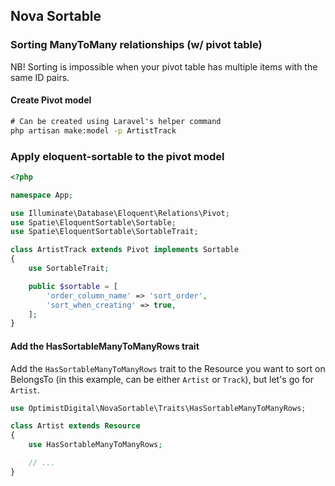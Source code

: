 ## Nova Sortable

### Sorting ManyToMany relationships (w/ pivot table)

NB! Sorting is impossible when your pivot table has multiple items with the same ID pairs.

#### Create Pivot model

```cmd
# Can be created using Laravel's helper command
php artisan make:model -p ArtistTrack
```

### Apply eloquent-sortable to the pivot model

```php
<?php

namespace App;

use Illuminate\Database\Eloquent\Relations\Pivot;
use Spatie\EloquentSortable\Sortable;
use Spatie\EloquentSortable\SortableTrait;

class ArtistTrack extends Pivot implements Sortable
{
    use SortableTrait;

    public $sortable = [
        'order_column_name' => 'sort_order',
        'sort_when_creating' => true,
    ];
}
```

#### Add the HasSortableManyToManyRows trait

Add the `HasSortableManyToManyRows` trait to the Resource you want to sort on BelongsTo (in this example, can be either `Artist` or `Track`), but let's go for `Artist`.

```php
use OptimistDigital\NovaSortable\Traits\HasSortableManyToManyRows;

class Artist extends Resource
{
    use HasSortableManyToManyRows;

    // ...
}
```
